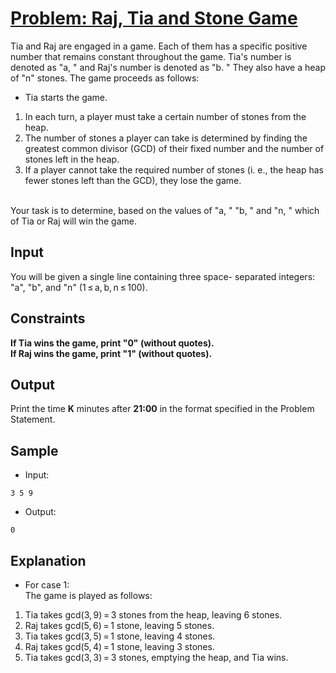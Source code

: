 # [Problem: Raj, Tia and Stone Game](https://my.newtonschool.co/playground/code/h51kqxvxpjs9)

Tia and Raj are engaged in a game. Each of them has a specific positive number that remains constant throughout the game. Tia's number is denoted as "a, " and Raj's number is denoted as "b. " They also have a heap of "n" stones. The game proceeds as follows:

- Tia starts the game.

1) In each turn, a player must take a certain number of stones from the heap.
2) The number of stones a player can take is determined by finding the greatest common divisor (GCD) of their fixed number and the number of stones left in the heap.
3) If a player cannot take the required number of stones (i. e., the heap has fewer stones left than the GCD), they lose the game.
<br>
Your task is to determine, based on the values of "a, " "b, " and "n, " which of Tia or Raj will win the game.

## Input

You will be given a single line containing three space- separated integers: "a", "b", and "n" (1 ≤ a, b, n ≤ 100).

## Constraints

**If Tia wins the game, print "0" (without quotes). <br>
If Raj wins the game, print "1" (without quotes).**

## Output

Print the time **K** minutes after **21:00** in the format specified in the Problem Statement.

## Sample

- Input:
```
3 5 9
```

- Output:
```
0
```

## Explanation

- For case 1: <br> The game is played as follows:
1) Tia takes gcd(3, 9) = 3 stones from the heap, leaving 6 stones.
2) Raj takes gcd(5, 6) = 1 stone, leaving 5 stones.
3) Tia takes gcd(3, 5) = 1 stone, leaving 4 stones.
4) Raj takes gcd(5, 4) = 1 stone, leaving 3 stones.
5) Tia takes gcd(3, 3) = 3 stones, emptying the heap, and Tia wins.
